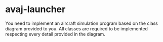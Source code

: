 # avaj-launcher
You need to implement an aircraft simulation program based on the class diagram provided to you. All classes are required to be implemented respecting every detail provided in the diagram.
